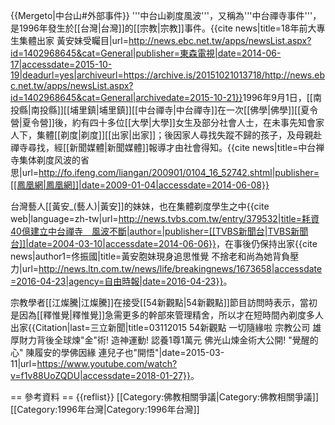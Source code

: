 {{Mergeto|中台山#外部事件}}
'''中台山剃度風波'''，又稱為'''中台禪寺事件'''，是1996年發生於[[台灣|台灣]]的[[宗教|宗教]]事件。<ref>{{cite news|title=18年前大專生集體出家 黃安妹受矚目|url=http://news.ebc.net.tw/apps/newsList.aspx?id=1402968645&cat=General|publisher=東森電視|date=2014-06-17|accessdate=2015-10-19|deadurl=yes|archiveurl=https://archive.is/20151021013718/http://news.ebc.net.tw/apps/newsList.aspx?id=1402968645&cat=General|archivedate=2015-10-21}}</ref>1996年9月1日，[[南投縣|南投縣]][[埔里鎮|埔里鎮]][[中台禪寺|中台禪寺]]在一次[[佛學|佛學]][[夏令營|夏令營]]後，約有四十多位[[大學|大學]]女生及部分社會人士，在未事先知會家人下，集體[[剃度|剃度]][[出家|出家]]；後因家人尋找失蹤不歸的孩子，及母親赴禪寺尋找，經[[新聞媒體|新聞媒體]]報導才由社會得知。<ref>{{cite news|title=中台禅寺集体剃度风波的省思|url=http://fo.ifeng.com/liangan/200901/0104_16_52742.shtml|publisher=[[鳳凰網|鳳凰網]]|date=2009-01-04|accessdate=2014-06-08}}</ref>

台灣藝人[[黃安_(藝人)|黃安]]的妹妹，也在集體剃度學生之中<ref>{{cite web|language=zh-tw|url=http://news.tvbs.com.tw/entry/379532|title=耗資40億建立中台禪寺　風波不斷|author=|publisher=[[TVBS新聞台|TVBS新聞台]]|date=2004-03-10|accessdate=2014-06-06}}</ref>，在事後仍保持出家<ref>{{cite news|author1=佟振國|title=黃安胞妹現身追思惟覺 不捨老和尚為她背負壓力|url=http://news.ltn.com.tw/news/life/breakingnews/1673658|accessdate=2016-04-23|agency=自由時報|date=2016-04-23}}</ref>。

宗教學者[[江燦騰|江燦騰]]在接受[[54新觀點|54新觀點]]節目訪問時表示，當初是因為[[釋惟覺|釋惟覺]]急需更多的幹部來管理精舍，所以才在短時間內剃度多人出家<ref>{{Citation|last=三立新聞|title=03112015 54新觀點 一切隨緣啦 宗教公司 雄厚財力背後全球煉"金"術! 造神運動! 認養1尊1萬元 佛光山煉金術大公開! "覺醒的心" 陳履安的學佛因緣 連兒子也"開悟"|date=2015-03-11|url=https://www.youtube.com/watch?v=f1v88UoZQDU|accessdate=2018-01-27}}</ref>。

== 參考資料 ==
{{reflist}}
[[Category:佛教相關爭議|Category:佛教相關爭議]]
[[Category:1996年台灣|Category:1996年台灣]]
